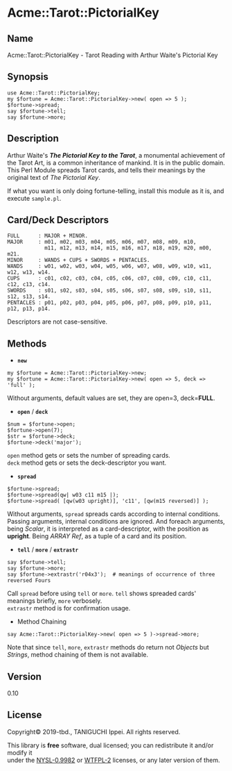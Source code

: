 # Acme::Tarot::PictorialKey

## Name

Acme::Tarot::PictorialKey - Tarot Reading with Arthur Waite's Pictorial Key

## Synopsis

```
use Acme::Tarot::PictorialKey;
my $fortune = Acme::Tarot::PictorialKey->new( open => 5 );
$fortune->spread;
say $fortune->tell;
say $fortune->more;
```

## Description

Arthur Waite's **_The Pictorial Key to the Tarot_**, a monumental achievement of the Tarot Art, is a common inheritance of mankind. It is in the public domain. This Perl Module spreads Tarot cards, and tells their meanings by the original text of _The Pictorial Key_.

If what you want is only doing fortune-telling, install this module as it is, and execute `sample.pl`.

## Card/Deck Descriptors

	FULL      : MAJOR + MINOR.
	MAJOR     : m01, m02, m03, m04, m05, m06, m07, m08, m09, m10,
	            m11, m12, m13, m14, m15, m16, m17, m18, m19, m20, m00, m21.
	MINOR     : WANDS + CUPS + SWORDS + PENTACLES.
	WANDS     : w01, w02, w03, w04, w05, w06, w07, w08, w09, w10, w11, w12, w13, w14.
	CUPS      : c01, c02, c03, c04, c05, c06, c07, c08, c09, c10, c11, c12, c13, c14.
	SWORDS    : s01, s02, s03, s04, s05, s06, s07, s08, s09, s10, s11, s12, s13, s14.
	PENTACLES : p01, p02, p03, p04, p05, p06, p07, p08, p09, p10, p11, p12, p13, p14.

Descriptors are not case-sensitive.

## Methods

- **`new`**

```
my $fortune = Acme::Tarot::PictorialKey->new;
my $fortune = Acme::Tarot::PictorialKey->new( open => 5, deck => 'full' );
```

Without arguments, default values are set, they are open=3, deck=**FULL**.

- **`open`** / **`deck`**

```
$num = $fortune->open;
$fortune->open(7);
$str = $fortune->deck;
$fortune->deck('major');
```

`open` method gets or sets the number of spreading cards.  
`deck` method gets or sets the deck-descriptor you want.

- **`spread`**

```
$fortune->spread;
$fortune->spread(qw| w03 c11 m15 |);
$fortune->spread( [qw(w03 upright)], 'c11', [qw(m15 reversed)] );
```

Without arguments, `spread` spreads cards according to internal conditions.  
Passing arguments, internal conditions are ignored. And foreach arguments, being _Scalar_, it is interpreted as a card-descriptor, with the position as **upright**. Being _ARRAY Ref_, as a tuple of a card and its position.

- **`tell`** / **`more`** / **`extrastr`**

```
say $fortune->tell;
say $fortune->more;
say $fortune->extrastr('r04x3');  # meanings of occurrence of three reversed Fours
```

Call `spread` before using `tell` or `more`. `tell` shows spreaded cards' meanings briefly, `more` verbosely.  
`extrastr` method is for confirmation usage.

- Method Chaining

```
say Acme::Tarot::PictorialKey->new( open => 5 )->spread->more;
```

Note that since `tell`, `more`, `extrastr` methods do return not _Objects_ but _Strings_, method chaining of them is not available.

## Version

0.10

## License

Copyright© 2019-tbd., TANIGUCHI Ippei. All rights reserved.

This library is **free** software, dual licensed; you can redistribute it and/or modify it  
under the [NYSL-0.9982](http://www.kmonos.net/nysl) or [WTFPL-2](http://www.wtfpl.net/txt/copying) licenses, or any later version of them.
